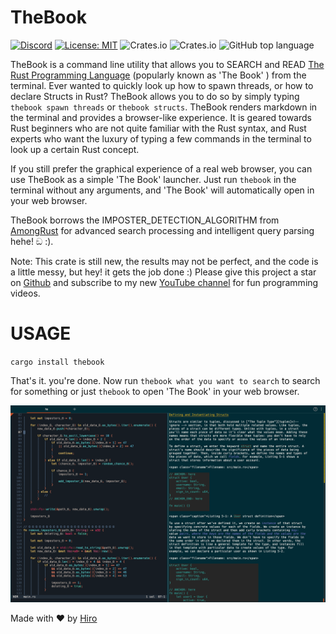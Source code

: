 # TheBook

<!--- ![test workflow](https://github.com/0xhiro/thebook/actions/workflows/test.yml/badge.svg) -->
[![Discord](https://img.shields.io/discord/1018936651612967043)](https://discord.gg/yMEKS2hk)
[![License: MIT](https://img.shields.io/badge/License-MIT-yellow.svg)](https://opensource.org/licenses/MIT)
![Crates.io](https://img.shields.io/crates/d/thebook)
![Crates.io](https://img.shields.io/crates/v/thebook)
![GitHub top language](https://img.shields.io/github/languages/top/0xhiro/thebook)

TheBook is a command line utility that allows you to SEARCH and READ [The Rust Programming Language](https://doc.rust-lang.org/book/) (popularly known as 'The Book' ) from the terminal.
Ever wanted to quickly look up how to spawn threads, or how to declare Structs in Rust? TheBook allows you to do so by simply typing `thebook spawn threads` or `thebook structs`.
TheBook renders markdown in the terminal and provides a browser-like experience. It is geared towards Rust beginners who are not quite familiar with the Rust syntax, and Rust experts who want the luxury of typing a few commands in the terminal to look up a certain Rust concept.

If you still prefer the graphical experience of a real web browser, you can use TheBook as a simple 'The Book' launcher. Just run `thebook` in the terminal without any arguments, and 'The Book' will automatically open in your web browser.

TheBook borrows the IMPOSTER_DETECTION_ALGORITHM from [AmongRust](https://github.com/0xhiro/amongrust) for advanced search processing and intelligent query parsing hehe! ඞ :). 

Note: This crate is still new, the results may not be perfect, and the code is a little messy, but hey! it gets the job done :) Please give this project a star on [Github](https://github.com/0xhiro/thebook) and subscribe to my new [YouTube channel](https://www.youtube.com/channel/UCv3SId-GfOT7MCaHVl88SQQ) for fun programming videos.

# USAGE

`cargo install thebook`

That's it. you're done. Now run `thebook what you want to search` to search for something or just `thebook` to open 'The Book' in your web browser.

![screenshot](https://github.com/0xhiro/thebook/blob/master/img/screenshot.png?raw=true)

Made with ❤️  by [Hiro](https://twitter.com/0x1hiro) 
